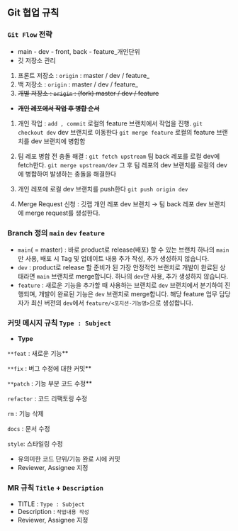 ## Git 협업 규칙

### `Git Flow` 전략

- main - dev - front, back - feature_개인단위
- 깃 저장소 관리
1. 프론트 저장소 : `origin` : master / dev / feature_
2. 백 저장소 : `origin` : master / dev / feature_
3. ~~개별 저장소 : `origin` : (fork) master / dev / feature~~
- **~~개인 레포에서 작업 후 병합 순서~~**
1. 개인 작업 :
`add , commit`
로컬의 feature 브랜치에서 작업을 진행.
`git checkout dev`
dev 브랜치로 이동한다
`git merge feature`
로컬의 feature 브랜치를 dev 브랜치에 병합함

2. 팀 레포 병합 전 충돌 해결 :
`git fetch upstream`
팀 back 레포를 로컬 dev에 fetch한다.
`git merge upstream/dev`
그 후 팀 레포의 dev 브랜치를 로컬의 dev에 병합하여
발생하는 충돌을 해결한다

3. 개인 레포에 로컬 dev 브랜치를 push한다
`git push origin dev`

4. Merge Request 신청 : 깃랩
개인 레포 dev 브랜치 → 팀 back 레포 dev 브랜치에 merge request를 생성한다.

### Branch **정의** `main` `dev` `feature`

- `main`( = master) :
바로 product로 release(배포) 할 수 있는 브랜치
하나의 `main`만 사용, 배포 시 Tag 및 업데이트 내용 추가 작성, 추가 생성하지 않습니다.
- `dev` :
product로 release 할 준비가 된 가장 안정적인 브랜치로 개발이 완료된 상태라면 `main` 브랜치로 merge합니다.
하나의 `dev`만 사용, 추가 생성하지 않습니다.
- `feature` :
새로운 기능을 추가할 때 사용하는 브랜치로 `dev` 브랜치에서 분기하여 진행되며, 개발이 완료된 기능은 `dev` 브랜치로 merge합니다.
해당 feature 업무 담당자가 최신 버전의 `dev`에서 `feature/<포지션-기능명>`으로 생성합니다.

### 커밋 메시지 규칙 `Type : Subject`

- **Type**

`**feat` : 새로운 기능**

`**fix` : 버그 수정에 대한 커밋**

`**patch` : 기능 부분 코드 수정**

`refactor` : 코드 리팩토링 수정

`rm` : 기능 삭제

`docs` : 문서 수정

`style`: 스타일링 수정

- 유의미한 코드 단위/기능 완료 시에 커밋
- Reviewer, Assignee 지정

### MR 규칙 `Title` + `Description`

- TITLE : `Type : Subject`
- Description : `작업내용 작성`
- Reviewer, Assignee 지정

